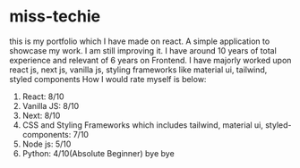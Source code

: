 # miss-techie
this is my portfolio which I have made on react. A simple application to showcase my work. I am still improving it. I have around 10 years of total experience and relevant of 6 years on Frontend. I have majorly worked upon react js, next js, vanilla js, styling frameworks like material ui, tailwind, styled components
How I would rate myself is below:
1. React: 8/10
2. Vanilla JS: 8/10
3. Next: 8/10
4. CSS and Styling Frameworks which includes tailwind, material ui, styled-components: 7/10
6. Node js: 5/10
7. Python: 4/10(Absolute Beginner)
   bye bye
